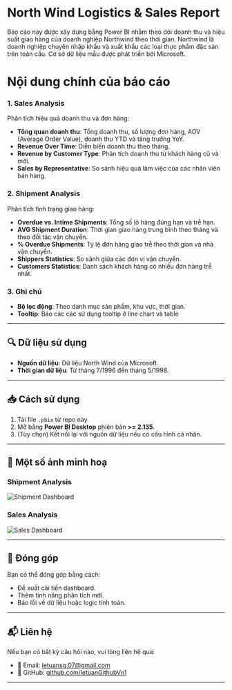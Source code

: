 # North Wind Logistics & Sales Report
Báo cáo này được xây dựng bằng Power BI nhằm theo dõi doanh thu và hiệu suất giao hàng của doanh nghiệp Northwind theo thời gian. Northwind là doanh nghiệp chuyên nhập khẩu và xuất khẩu các loại thực phẩm đặc sản trên toàn cầu. Cơ sở dữ liệu mẫu được phát triển bởi Microsoft. 

# Nội dung chính của báo cáo
### 1. **Sales Analysis**
Phân tích hiệu quả doanh thu và đơn hàng:

- **Tổng quan doanh thu**: Tổng doanh thu, số lượng đơn hàng, AOV (Average Order Value), doanh thu YTD và tăng trưởng YoY.
- **Revenue Over Time**: Diễn biến doanh thu theo tháng.
- **Revenue by Customer Type**: Phân tích doanh thu từ khách hàng cũ và mới.
- **Sales by Representative**: So sánh hiệu quả làm việc của các nhân viên bán hàng.

### 2. **Shipment Analysis**
Phân tích tình trạng giao hàng:

- **Overdue vs. Intime Shipments**: Tổng số lô hàng đúng hạn và trễ hạn.
- **AVG Shipment Duration**: Thời gian giao hàng trung bình theo tháng và theo đối tác vận chuyển.
- **% Overdue Shipments**: Tỷ lệ đơn hàng giao trễ theo thời gian và nhà vận chuyển.
- **Shippers Statistics**: So sánh giữa các đơn vị vận chuyển.
- **Customers Statistics**: Danh sách khách hàng có nhiều đơn hàng trễ nhất.


### 3. **Ghi chú**
- **Bộ lọc động**: Theo danh mục sản phẩm, khu vực, thời gian.
- **Tooltip**: Báo các các sử dụng tooltip ở line chart và table 

---

## 🔍 Dữ liệu sử dụng

- **Nguồn dữ liệu**: Dữ liệu North Wind của Microsoft.
- **Thời gian dữ liệu**: Từ tháng 7/1996 đến tháng 5/1998.

---

## 📥 Cách sử dụng

1. Tải file `.pbix` từ repo này.
2. Mở bằng **Power BI Desktop** phiên bản **>= 2.135**.
3. (Tùy chọn) Kết nối lại với nguồn dữ liệu nếu có cấu hình cá nhân.

---

## 📸 Một số ảnh minh hoạ

### Shipment Analysis
![Shipment Dashboard](./6c30ea2f-3696-4d05-9a83-fafab33c205c.png)

### Sales Analysis
![Sales Dashboard](./d9e35c95-65a5-4a5f-9539-5416167afe60.png)

---

## 🤝 Đóng góp

Bạn có thể đóng góp bằng cách:

- Đề xuất cải tiến dashboard.
- Thêm tính năng phân tích mới.
- Báo lỗi về dữ liệu hoặc logic tính toán.

---

## 📬 Liên hệ

Nếu bạn có bất kỳ câu hỏi nào, vui lòng liên hệ qua:

- 📧 Email: [letuansg.07@gmail.com](mailto:letuansg.07@gmail.com)
- 🐙 GitHub: [github.com/letuanGithubVn1](https://github.com/letuanGithubVn1)

---
